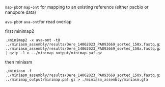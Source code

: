 ```map-pb```or ```map-ont``` for mapping to an existing reference (either pacbio or nanopore data)

```ava-pb```or ```ava-ont```for read overlap

first minimap2
```
./minimap2 -x ava-ont -t8 ../miniasm_assembly/results/Dere_14062023_PAO93669_sorted_150x.fastq.gz ../miniasm_assembly/results/Dere_14062023_PAO93669_sorted_150x.fastq.gz | gzip -1 > ../minimap_output/minimap.paf.gz
```

then miniasm
```
./miniasm -f ../miniasm_assembly/results/Dere_14062023_PAO93669_sorted_150x.fastq.gz ../minimap_output/minimap.paf.gz > ./miniasm_assembly/miniasm.gfa
```
